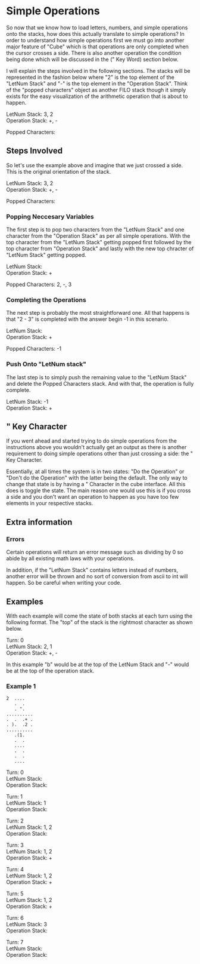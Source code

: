 # Simple Operations

So now that we know how to load letters, numbers, and simple operations onto the stacks, how does this actually translate to simple operations? In order to understand how simple operations first we must go into another major feature of "Cube" which is that operations are only completed when the cursor crosses a side. There is also another operation the condition being done which will be discussed in the (" Key Word) section below.

I will explain the steps involved in the following sections. The stacks will be represented in the fashion below where "2" is the top element of the "LetNum Stack" and "-" is the top element in the "Operation Stack". Think of the "popped characters" object as another FILO stack though it simply exists for the easy visualization of the arithmetic operation that is about to happen.

LetNum Stack: 3, 2  
Operation Stack: +, -

Popped Characters:

## Steps Involved
So let's use the example above and imagine that we just crossed a side. This is the original orientation of the stack.

LetNum Stack: 3, 2  
Operation Stack: +, -

Popped Characters:

### Popping Neccesary Variables

The first step is to pop two characters from the "LetNum Stack" and one character from the "Operation Stack" as per all simple operations. With the top character from the "LetNum Stack" getting popped first followed by the top character from "Operation Stack" and lastly with the new top chracter of "LetNum Stack" getting popped.

LetNum Stack:  
Operation Stack: +

Popped Characters: 2, -, 3

### Completing the Operations

The next step is probably the most straightforward one. All that happens is that "2 - 3" is completed with the answer begin -1 in this scenario.

LetNum Stack:  
Operation Stack: +

Popped Characters: -1

### Push Onto "LetNum stack"

The last step is to simply push the remaining value to the "LetNum Stack" and delete the Popped Characters stack. And with that, the operation is fully complete.

LetNum Stack: -1  
Operation Stack: +

## " Key Character

If you went ahead and started trying to do simple operations from the instructions above you wouldn't actually get an output as there is another requirement to doing simple operations other than just crossing a side: the " Key Character. 

Essentially, at all times the system is in two states: "Do the Operation" or "Don't do the Operation" with the latter being the default. The only way to change that state is by having a " Character in the cube interface. All this does is toggle the state. The main reason one would use this is if you cross a side and you don't want an operation to happen as you have too few elements in your respective stacks.

## Extra information

### Errors

Certain operations will return an error message such as dividing by 0 so abide by all existing math laws with your operations.

In addition, if the "LetNum Stack" contains letters instead of numbers, another error will be thrown and no sort of conversion from ascii to int will happen. So be careful when writing your code.

## Examples

With each example will come the state of both stacks at each turn using the following format. The "top" of the stack is the rightmost character as shown below.

Turn: 0  
LetNum Stack: 2, 1  
Operation Stack: +, -

In this example "b" would be at the top of the LetNum Stack and "-" would be at the top of the operation stack.


### Example 1
```
2  ....
   .  .
   . ".
..........
.  .  .+ .
. ).  .2 .
..........
   .(1.
   .  .
   ....
   .  .
   .  .
   ....
```

Turn: 0  
LetNum Stack:  
Operation Stack:

Turn: 1  
LetNum Stack: 1  
Operation Stack:

Turn: 2  
LetNum Stack: 1, 2  
Operation Stack:

Turn: 3  
LetNum Stack: 1, 2  
Operation Stack: +

Turn: 4  
LetNum Stack: 1, 2  
Operation Stack: +

Turn: 5  
LetNum Stack: 1, 2  
Operation Stack: +

Turn: 6  
LetNum Stack: 3  
Operation Stack:

Turn: 7  
LetNum Stack:  
Operation Stack:


